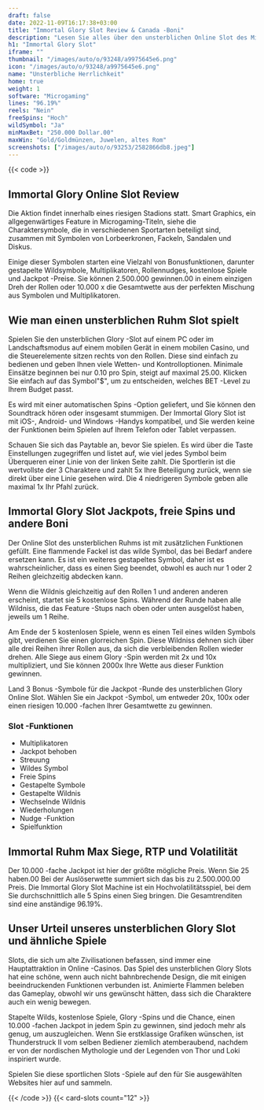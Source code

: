 ```yaml
---
draft: false
date: 2022-11-09T16:17:38+03:00
title: "Immortal Glory Slot Review & Canada -Boni"
description: "Lesen Sie alles über den unsterblichen Online Slot des Microgaming. Wir haben Details zu den Funktionen, Gameplay, RTP, Volatilität und den besten Canada -Casino -Boni."
h1: "Immortal Glory Slot"
iframe: ""
thumbnail: "/images/auto/o/93248/a9975645e6.png"
icon: "/images/auto/o/93248/a9975645e6.png"
name: "Unsterbliche Herrlichkeit"
home: true
weight: 1
software: "Microgaming"
lines: "96.19%"
reels: "Nein"
freeSpins: "Hoch"
wildSymbol: "Ja"
minMaxBet: "250.000 Dollar.00"
maxWin: "Gold/Goldmünzen, Juwelen, altes Rom"
screenshots: ["/images/auto/o/93253/2582866db8.jpeg"]
---
```


{{< code >}}<h2>Immortal Glory Online Slot Review</h2><p>Die Aktion findet innerhalb eines riesigen Stadions statt. Smart Graphics, ein allgegenwärtiges Feature in Microgaming-Titeln, siehe die Charaktersymbole, die in verschiedenen Sportarten beteiligt sind, zusammen mit Symbolen von Lorbeerkronen, Fackeln, Sandalen und Diskus.</p><p>Einige dieser Symbolen starten eine Vielzahl von Bonusfunktionen, darunter gestapelte Wildsymbole, Multiplikatoren, Rollennudges, kostenlose Spiele und Jackpot -Preise. Sie können 2.500.000 gewinnen.00 in einem einzigen Dreh der Rollen oder 10.000 x die Gesamtwette aus der perfekten Mischung aus Symbolen und Multiplikatoren.</p><h2>Wie man einen unsterblichen Ruhm Slot spielt</h2><p>Spielen Sie den unsterblichen Glory -Slot auf einem PC oder im Landschaftsmodus auf einem mobilen Gerät in einem mobilen Casino, und die Steuerelemente sitzen rechts von den Rollen. Diese sind einfach zu bedienen und geben Ihnen viele Wetten- und Kontrolloptionen. Minimale Einsätze beginnen bei nur 0.10 pro Spin, steigt auf maximal 25.00. Klicken Sie einfach auf das Symbol"$", um zu entscheiden, welches BET -Level zu Ihrem Budget passt.</p><p>Es wird mit einer automatischen Spins -Option geliefert, und Sie können den Soundtrack hören oder insgesamt stummigen. Der Immortal Glory Slot ist mit iOS-, Android- und Windows -Handys kompatibel, und Sie werden keine der Funktionen beim Spielen auf Ihrem Telefon oder Tablet verpassen.</p><p>Schauen Sie sich das Paytable an, bevor Sie spielen. Es wird über die Taste Einstellungen zugegriffen und listet auf, wie viel jedes Symbol beim Überqueren einer Linie von der linken Seite zahlt. Die Sportlerin ist die wertvollste der 3 Charaktere und zahlt 5x Ihre Beteiligung zurück, wenn sie direkt über eine Linie gesehen wird. Die 4 niedrigeren Symbole geben alle maximal 1x Ihr Pfahl zurück.</p><h2>Immortal Glory Slot Jackpots, freie Spins und andere Boni</h2><p>Der Online Slot des unsterblichen Ruhms ist mit zusätzlichen Funktionen gefüllt. Eine flammende Fackel ist das wilde Symbol, das bei Bedarf andere ersetzen kann. Es ist ein weiteres gestapeltes Symbol, daher ist es wahrscheinlicher, dass es einen Sieg beendet, obwohl es auch nur 1 oder 2 Reihen gleichzeitig abdecken kann.</p><p>Wenn die Wildnis gleichzeitig auf den Rollen 1 und anderen anderen erscheint, startet sie 5 kostenlose Spins. Während der Runde haben alle Wildniss, die das Feature -Stups nach oben oder unten ausgelöst haben, jeweils um 1 Reihe.</p><p>Am Ende der 5 kostenlosen Spiele, wenn es einen Teil eines wilden Symbols gibt, verdienen Sie einen glorreichen Spin. Diese Wildniss dehnen sich über alle drei Reihen ihrer Rollen aus, da sich die verbleibenden Rollen wieder drehen. Alle Siege aus einem Glory -Spin werden mit 2x und 10x multipliziert, und Sie können 2000x Ihre Wette aus dieser Funktion gewinnen.</p><p>Land 3 Bonus -Symbole für die Jackpot -Runde des unsterblichen Glory Online Slot. Wählen Sie ein Jackpot -Symbol, um entweder 20x, 100x oder einen riesigen 10.000 -fachen Ihrer Gesamtwette zu gewinnen.</p><h3>
Slot -Funktionen</h3><ul>
<li></span>
Multiplikatoren</li>
<li></span>
Jackpot behoben</li>
<li></span>
Streuung</li>
<li></span>
Wildes Symbol</li>
<li></span>
Freie Spins</li>
<li></span>
Gestapelte Symbole</li>
<li></span>
Gestapelte Wildnis</li>
<li></span>
Wechselnde Wildnis</li>
<li></span>
Wiederholungen</li>
<li></span>
Nudge -Funktion</li>
<li></span>
Spielfunktion</li></ul><h2>Immortal Ruhm Max Siege, RTP und Volatilität</h2><p>Der 10.000 -fache Jackpot ist hier der größte mögliche Preis. Wenn Sie 25 haben.00 Bei der Auslöserwette summiert sich das bis zu 2.500.000.00 Preis. Die Immortal Glory Slot Machine ist ein Hochvolatilitätsspiel, bei dem Sie durchschnittlich alle 5 Spins einen Sieg bringen. Die Gesamtrenditen sind eine anständige 96.19%.</p><h2>Unser Urteil unseres unsterblichen Glory Slot und ähnliche Spiele</h2><p>Slots, die sich um alte Zivilisationen befassen, sind immer eine Hauptattraktion in Online -Casinos. Das Spiel des unsterblichen Glory Slots hat eine schöne, wenn auch nicht bahnbrechende Design, die mit einigen beeindruckenden Funktionen verbunden ist. Animierte Flammen beleben das Gameplay, obwohl wir uns gewünscht hätten, dass sich die Charaktere auch ein wenig bewegen.</p><p>Stapelte Wilds, kostenlose Spiele, Glory -Spins und die Chance, einen 10.000 -fachen Jackpot in jedem Spin zu gewinnen, sind jedoch mehr als genug, um auszugleichen. Wenn Sie erstklassige Grafiken wünschen, ist Thunderstruck II vom selben Bediener ziemlich atemberaubend, nachdem er von der nordischen Mythologie und der Legenden von Thor und Loki inspiriert wurde.</p><p>Spielen Sie diese sportlichen Slots -Spiele auf den für Sie ausgewählten Websites hier auf und sammeln.</p>{{< /code >}}
 {{< card-slots count="12" >}}